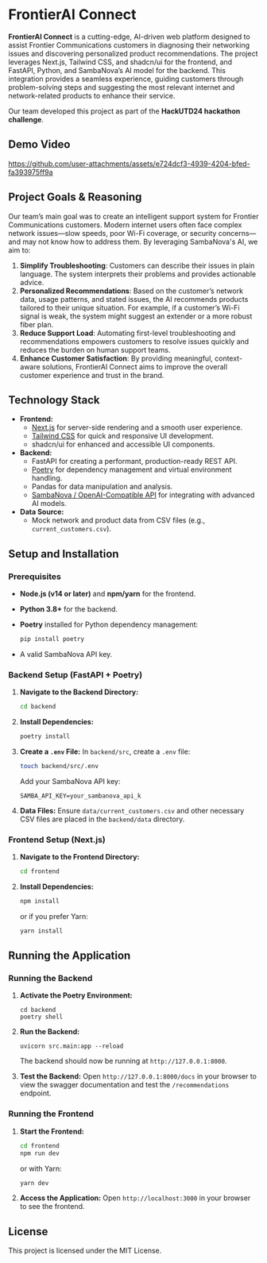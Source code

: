# FrontierAI Connect

**FrontierAI Connect** is a cutting-edge, AI-driven web platform designed to assist Frontier Communications customers in diagnosing their networking issues and discovering personalized product recommendations. The project leverages Next.js, Tailwind CSS, and shadcn/ui for the frontend, and FastAPI, Python, and SambaNova’s AI model for the backend. This integration provides a seamless experience, guiding customers through problem-solving steps and suggesting the most relevant internet and network-related products to enhance their service.

Our team developed this project as part of the **HackUTD24 hackathon challenge**. 

## Demo Video

https://github.com/user-attachments/assets/e724dcf3-4939-4204-bfed-fa393975ff9a

## Project Goals & Reasoning

Our team’s main goal was to create an intelligent support system for Frontier Communications customers. Modern internet users often face complex network issues—slow speeds, poor Wi-Fi coverage, or security concerns—and may not know how to address them. By leveraging SambaNova's AI, we aim to:

1. **Simplify Troubleshooting**: Customers can describe their issues in plain language. The system interprets their problems and provides actionable advice.
2. **Personalized Recommendations**: Based on the customer’s network data, usage patterns, and stated issues, the AI recommends products tailored to their unique situation. For example, if a customer’s Wi-Fi signal is weak, the system might suggest an extender or a more robust fiber plan.
3. **Reduce Support Load**: Automating first-level troubleshooting and recommendations empowers customers to resolve issues quickly and reduces the burden on human support teams.
4. **Enhance Customer Satisfaction**: By providing meaningful, context-aware solutions, FrontierAI Connect aims to improve the overall customer experience and trust in the brand.

## Technology Stack

- **Frontend:**
    - [Next.js](https://nextjs.org/) for server-side rendering and a smooth user experience.
    - [Tailwind CSS](https://tailwindcss.com/) for quick and responsive UI development.
    - shadcn/ui for enhanced and accessible UI components.
- **Backend:**
    - FastAPI for creating a performant, production-ready REST API.
    - [Poetry](https://python-poetry.org/) for dependency management and virtual environment handling.
    - Pandas for data manipulation and analysis.
    - [SambaNova / OpenAI-Compatible API](https://sambanova.ai/) for integrating with advanced AI models.
- **Data Source:**
    - Mock network and product data from CSV files (e.g., `current_customers.csv`).


## Setup and Installation

### Prerequisites

- **Node.js (v14 or later)** and **npm/yarn** for the frontend.
- **Python 3.8+** for the backend.
- **Poetry** installed for Python dependency management:
    
    ```bash
    pip install poetry
    ```
    
- A valid SambaNova API key.

### Backend Setup (FastAPI + Poetry)

1. **Navigate to the Backend Directory:**
    
    ```bash
    cd backend
    ```
    
2. **Install Dependencies:**
    
    ```bash
    poetry install
    ```
    
3. **Create a `.env` File:**
In `backend/src`, create a `.env` file:
    
    ```bash
    touch backend/src/.env
    ```
    
    Add your SambaNova API key:
    
    ```
    SAMBA_API_KEY=your_sambanova_api_k
    ```
    
4. **Data Files:**
Ensure `data/current_customers.csv` and other necessary CSV files are placed in the `backend/data` directory.

### Frontend Setup (Next.js)

1. **Navigate to the Frontend Directory:**
    
    ```bash
    cd frontend
    ```
    
2. **Install Dependencies:**
    
    ```bash
    npm install
    ```
    
    or if you prefer Yarn:
    
    ```bash
    yarn install
    ```
    

## Running the Application

### Running the Backend

1. **Activate the Poetry Environment:**
    
    ```
    cd backend
    poetry shell
    ```
    
2. **Run the Backend:**
    
    ```
    uvicorn src.main:app --reload
    ```
    
    The backend should now be running at `http://127.0.0.1:8000`.
    
3. **Test the Backend:**
    Open `http://127.0.0.1:8000/docs` in your browser to view the swagger documentation and test the `/recommendations` endpoint.

### Running the Frontend

1. **Start the Frontend:**
    
    ```bash
    cd frontend
    npm run dev
    ```
    
    or with Yarn:
    
    ```bash
    yarn dev
    ```
    
2. **Access the Application:**
    Open `http://localhost:3000` in your browser to see the frontend.

## License

This project is licensed under the MIT License.
